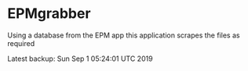 # EPMgrabber
Using a database from the EPM app this application scrapes the files as required


Latest backup: Sun Sep 1 05:24:01 UTC 2019
